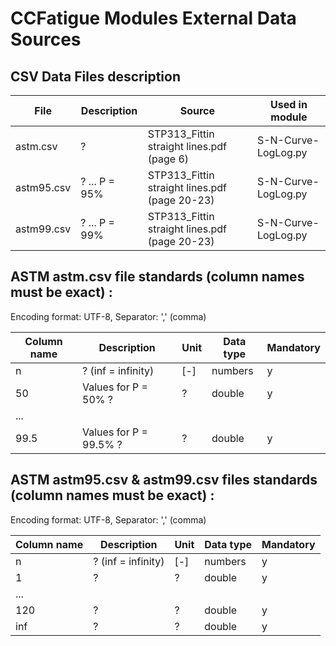 # CCFatigue Modules External Data Sources

## CSV Data Files description


| File | Description | Source | Used in module |
|------|-------------|--------|----------------|
| astm.csv | ? | STP313_Fittin straight lines.pdf (page 6) | S-N-Curve-LogLog.py |
| astm95.csv | ? ... P = 95% | STP313_Fittin straight lines.pdf (page 20-23) | S-N-Curve-LogLog.py |
| astm99.csv | ? ... P = 99% | STP313_Fittin straight lines.pdf (page 20-23) | S-N-Curve-LogLog.py |


## ASTM astm.csv file standards (column names must be exact) :

Encoding format: UTF-8, Separator: ',' (comma)

| Column name          | Description                                        | Unit  | Data type | Mandatory  |
|----------------------|----------------------------------------------------|-------|-----------|------------|
| n | ? (inf = infinity) | [-] | numbers | y |
| 50 | Values for P = 50% ? | ? | double | y |
| ... | | | | |
| 99.5 | Values for P = 99.5% ? | ? | double | y |

## ASTM astm95.csv & astm99.csv files standards (column names must be exact) :

Encoding format: UTF-8, Separator: ',' (comma)

| Column name          | Description                                        | Unit  | Data type | Mandatory  |
|----------------------|----------------------------------------------------|-------|-----------|------------|
| n | ? (inf = infinity) | [-] | numbers | y |
| 1 | ? | ? | double | y |
| ... | | | | |
| 120 | ? | ? | double | y |
| inf | ? | ? | double | y |

